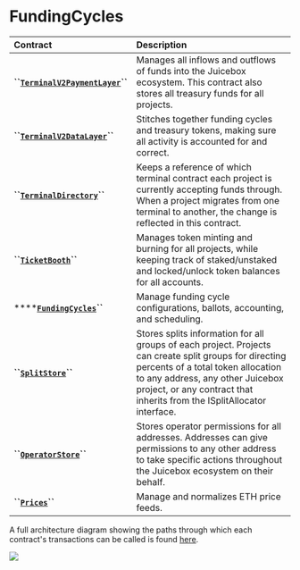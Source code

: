 # FundingCycles



| Contract | Description |
| :--- | :--- |
| **\`\`**[**`TerminalV2PaymentLayer`**](../terminalv2paymentlayer/)**\`\`** | Manages all inflows and outflows of funds into the Juicebox ecosystem. This contract also stores all treasury funds for all projects. |
| **\`\`**[**`TerminalV2DataLayer`**](../terminalv2datalayer/)**\`\`** | Stitches together funding cycles and treasury tokens, making sure all activity is accounted for and correct. |
| **\`\`**[**`TerminalDirectory`**](../terminaldirectory/)**\`\`** | Keeps a reference of which terminal contract each project is currently accepting funds through. When a project migrates from one terminal to another, the change is reflected in this contract.  |
| **\`\`**[**`TicketBooth`**](../ticketbooth/)**\`\`** | Manages token minting and burning for all projects, while keeping track of staked/unstaked and locked/unlock token balances for all accounts. |
| \*\*\*\*[**`FundingCycles`**](./)**\`\`** | Manage funding cycle configurations, ballots, accounting, and scheduling. |
| **\`\`**[**`SplitStore`**](../splitstore/)**\`\`** | Stores splits information for all groups of each project. Projects can create split groups for directing percents of a total token allocation to any address, any other Juicebox project, or any contract that inherits from the ISplitAllocator interface. |
| **\`\`**[**`OperatorStore`**](../operatorstore/)**\`\`** | Stores operator permissions for all addresses. Addresses can give permissions to any other address to take specific actions throughout the Juicebox ecosystem on their behalf. |
| **\`\`**[**`Prices`**](../prices/)**\`\`** | Manage and normalizes ETH price feeds. |

A full architecture diagram showing the paths through which each contract's transactions can be called is found [here](https://www.figma.com/file/YIf64bRfSXjCDSPb49uAwv/Juicebox-Technical-Docs-Copy?node-id=262%3A8).

![](../../../.gitbook/assets/architecture%20%282%29.png)

